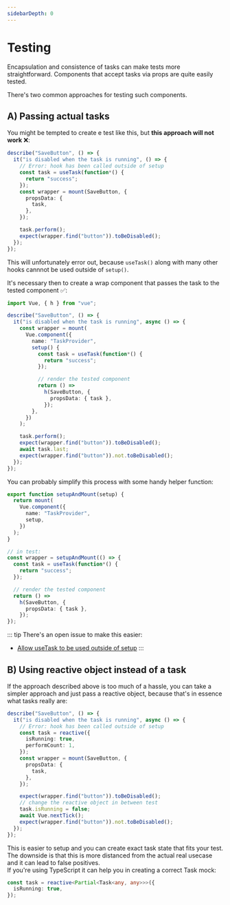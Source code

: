 ```yaml
---
sidebarDepth: 0
---
```


# Testing

Encapsulation and consistence of tasks can make tests more straightforward. Components that accept tasks via props are quite easily tested.

There's two common approaches for testing such components.

## A) Passing actual tasks

You might be tempted to create e test like this, but **this approach will not work** ❌:

```ts
describe("SaveButton", () => {
  it("is disabled when the task is running", () => {
    // Error: hook has been called outside of setup
    const task = useTask(function*() {
      return "success";
    });
    const wrapper = mount(SaveButton, {
      propsData: {
        task,
      },
    });

    task.perform();
    expect(wrapper.find("button")).toBeDisabled();
  });
});
```

This will unfortunately error out, because `useTask()` along with many other hooks cannnot be used outside of `setup()`.

It's necessary then to create a wrap component that passes the task to the tested component ✅:

```ts
import Vue, { h } from "vue";

describe("SaveButton", () => {
  it("is disabled when the task is running", async () => {
    const wrapper = mount(
      Vue.component({
        name: "TaskProvider",
        setup() {
          const task = useTask(function*() {
            return "success";
          });

          // render the tested component
          return () =>
            h(SaveButton, {
              propsData: { task },
            });
        },
      })
    );

    task.perform();
    expect(wrapper.find("button")).toBeDisabled();
    await task.last;
    expect(wrapper.find("button")).not.toBeDisabled();
  });
});
```

You can probably simplify this process with some handy helper function:

```ts
export function setupAndMount(setup) {
  return mount(
    Vue.component({
      name: "TaskProvider",
      setup,
    })
  );
}

// in test:
const wrapper = setupAndMount(() => {
  const task = useTask(function*() {
    return "success";
  });

  // render the tested component
  return () =>
    h(SaveButton, {
      propsData: { task },
    });
});
```

::: tip
There's an open issue to make this easier:

- [Allow useTask to be used outside of setup](https://github.com/MartinMalinda/vue-concurrency/issues/1)
  :::

## B) Using reactive object instead of a task

If the approach described above is too much of a hassle, you can take a simpler approach and just pass a reactive object, because that's in essence what tasks really are:

```ts
describe("SaveButton", () => {
  it("is disabled when the task is running", async () => {
    // Error: hook has been called outside of setup
    const task = reactive({
      isRunning: true,
      performCount: 1,
    });
    const wrapper = mount(SaveButton, {
      propsData: {
        task,
      },
    });

    expect(wrapper.find("button")).toBeDisabled();
    // change the reactive object in between test
    task.isRunning = false;
    await Vue.nextTick();
    expect(wrapper.find("button")).not.toBeDisabled();
  });
});
```

This is easier to setup and you can create exact task state that fits your test. The downside is that this is more distanced from the actual real usecase and it can lead to false positives.  
If you're using TypeScript it can help you in creating a correct Task mock:

```ts
const task = reactive<Partial<Task<any, any>>>({
  isRunning: true,
});
```
